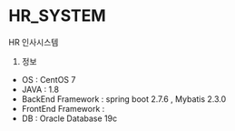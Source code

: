 # HR_SYSTEM
HR 인사시스템 

1. 정보
- OS : CentOS 7
- JAVA : 1.8
- BackEnd Framework : spring boot 2.7.6 , Mybatis 2.3.0
- FrontEnd Framework : 
- DB : Oracle Database 19c 
